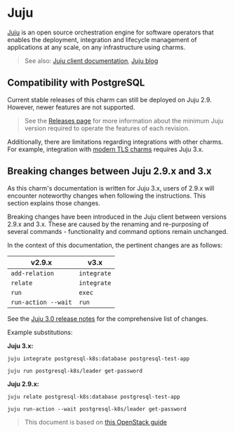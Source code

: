 # Juju

[Juju](https://juju.is/) is an open source orchestration engine for software operators that enables the deployment, integration and lifecycle management of applications at any scale, on any infrastructure using charms.

> See also: [Juju client documentation](https://juju.is/docs/juju), [Juju blog](https://ubuntu.com/blog/tag/juju)

## Compatibility with PostgreSQL

Current stable releases of this charm can still be deployed on Juju 2.9. However, newer features are not supported.
> See the [Releases page](/reference/releases) for more information about the minimum Juju version required to operate the features of each revision. 

Additionally, there are limitations regarding integrations with other charms. For example, integration with  [modern TLS charms](https://charmhub.io/topics/security-with-x-509-certificates) requires Juju 3.x.

## Breaking changes between Juju 2.9.x and 3.x

As this charm's documentation is written for Juju 3.x, users of 2.9.x will encounter noteworthy changes when following the instructions. This section explains those changes.

Breaking changes have been introduced in the Juju client between versions 2.9.x and 3.x. These are caused by the renaming and re-purposing of several commands - functionality and command options remain unchanged.

In the context of this documentation, the pertinent changes are as follows:

| v2.9.x | v3.x |
| --- | --- |
|`add-relation`|`integrate`|
|`relate`|`integrate`|
|`run`|`exec`|
|`run-action --wait`|`run`|

See the [Juju 3.0 release notes](https://juju.is/docs/juju/roadmap#juju-3-0-0---22-oct-2022) for the comprehensive list of changes.

Example substitutions:

**Juju 3.x:**

```text
juju integrate postgresql-k8s:database postgresql-test-app

juju run postgresql-k8s/leader get-password 
```

**Juju 2.9.x:**

```text
juju relate postgresql-k8s:database postgresql-test-app

juju run-action --wait postgresql-k8s/leader get-password
```

> This document is based on [this OpenStack guide](https://docs.openstack.org/charm-guide/latest/project/support-notes.html#breaking-changes-between-juju-2-9-x-and-3-x)

